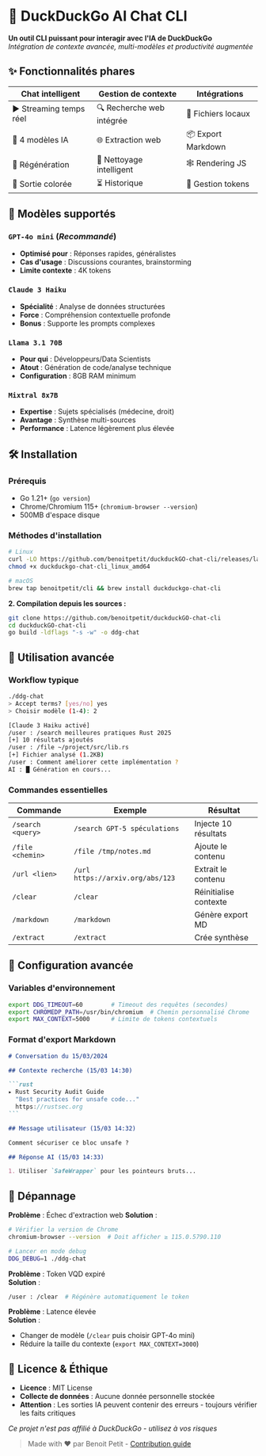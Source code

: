 # 🦆 DuckDuckGo AI Chat CLI

**Un outil CLI puissant pour interagir avec l'IA de DuckDuckGo**  
_Intégration de contexte avancée, multi-modèles et productivité augmentée_

## ✨ Fonctionnalités phares

| **Chat intelligent**    | **Gestion de contexte**   | **Intégrations**   |
| ----------------------- | ------------------------- | ------------------ |
| ▶️ Streaming temps réel | 🔍 Recherche web intégrée | 📂 Fichiers locaux |
| 🤖 4 modèles IA         | 🌐 Extraction web         | 📦 Export Markdown |
| 🔄 Régénération         | 🧹 Nettoyage intelligent  | 🕸️ Rendering JS    |
| 🎨 Sortie colorée       | ⏳ Historique             | 🔐 Gestion tokens  |

## 🧠 Modèles supportés

### `GPT-4o mini` (_Recommandé_)

- **Optimisé pour** : Réponses rapides, généralistes
- **Cas d'usage** : Discussions courantes, brainstorming
- **Limite contexte** : 4K tokens

### `Claude 3 Haiku`

- **Spécialité** : Analyse de données structurées
- **Force** : Compréhension contextuelle profonde
- **Bonus** : Supporte les prompts complexes

### `Llama 3.1 70B`

- **Pour qui** : Développeurs/Data Scientists
- **Atout** : Génération de code/analyse technique
- **Configuration** : 8GB RAM minimum

### `Mixtral 8x7B`

- **Expertise** : Sujets spécialisés (médecine, droit)
- **Avantage** : Synthèse multi-sources
- **Performance** : Latence légèrement plus élevée

## 🛠️ Installation

### Prérequis

- Go 1.21+ (`go version`)
- Chrome/Chromium 115+ (`chromium-browser --version`)
- 500MB d'espace disque

### Méthodes d'installation

```bash
# Linux
curl -LO https://github.com/benoitpetit/duckduckGO-chat-cli/releases/latest/download/duckduckgo-chat-cli_linux_amd64
chmod +x duckduckgo-chat-cli_linux_amd64

# macOS
brew tap benoitpetit/cli && brew install duckduckgo-chat-cli
```

**2. Compilation depuis les sources :**

```bash
git clone https://github.com/benoitpetit/duckduckGO-chat-cli
cd duckduckGO-chat-cli
go build -ldflags "-s -w" -o ddg-chat
```

## 🚀 Utilisation avancée

### Workflow typique

```bash
./ddg-chat
> Accept terms? [yes/no] yes
> Choisir modèle (1-4): 2

[Claude 3 Haiku activé]
/user : /search meilleures pratiques Rust 2025
[+] 10 résultats ajoutés
/user : /file ~/project/src/lib.rs
[+] Fichier analysé (1.2KB)
/user : Comment améliorer cette implémentation ?
AI : █ Génération en cours...
```

### Commandes essentielles

| Commande          | Exemple                          | Résultat              |
| ----------------- | -------------------------------- | --------------------- |
| `/search <query>` | `/search GPT-5 spéculations`     | Injecte 10 résultats  |
| `/file <chemin>`  | `/file /tmp/notes.md`            | Ajoute le contenu     |
| `/url <lien>`     | `/url https://arxiv.org/abs/123` | Extrait le contenu    |
| `/clear`          | `/clear`                         | Réinitialise contexte |
| `/markdown`       | `/markdown`                      | Génère export MD      |
| `/extract`        | `/extract`                       | Crée synthèse         |

## 🔧 Configuration avancée

### Variables d'environnement

```bash
export DDG_TIMEOUT=60        # Timeout des requêtes (secondes)
export CHROMEDP_PATH=/usr/bin/chromium  # Chemin personnalisé Chrome
export MAX_CONTEXT=5000      # Limite de tokens contextuels
```

### Format d'export Markdown

````markdown
# Conversation du 15/03/2024

## Contexte recherche (15/03 14:30)

```rust
▸ Rust Security Audit Guide
  "Best practices for unsafe code..."
  https://rustsec.org
```

## Message utilisateur (15/03 14:32)

Comment sécuriser ce bloc unsafe ?

## Réponse AI (15/03 14:33)

1. Utiliser `SafeWrapper` pour les pointeurs bruts...

````

## 🚨 Dépannage

**Problème** : Échec d'extraction web
**Solution** :
```bash
# Vérifier la version de Chrome
chromium-browser --version  # Doit afficher ≥ 115.0.5790.110

# Lancer en mode debug
DDG_DEBUG=1 ./ddg-chat
````

**Problème** : Token VQD expiré  
**Solution** :

```bash
/user : /clear  # Régénère automatiquement le token
```

**Problème** : Latence élevée  
**Solution** :

- Changer de modèle (`/clear` puis choisir GPT-4o mini)
- Réduire la taille du contexte (`export MAX_CONTEXT=3000`)

## 📜 Licence & Éthique

- **Licence** : MIT License
- **Collecte de données** : Aucune donnée personnelle stockée
- **Attention** : Les sorties IA peuvent contenir des erreurs - toujours vérifier les faits critiques

_Ce projet n'est pas affilié à DuckDuckGo - utilisez à vos risques_

> Made with ♥ par Benoit Petit - [Contribution guide](CONTRIBUTING.md)
